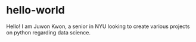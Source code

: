 # hello-world
Hello!
I am Juwon Kwon, a senior in NYU looking to create various projects on python regarding data science.
